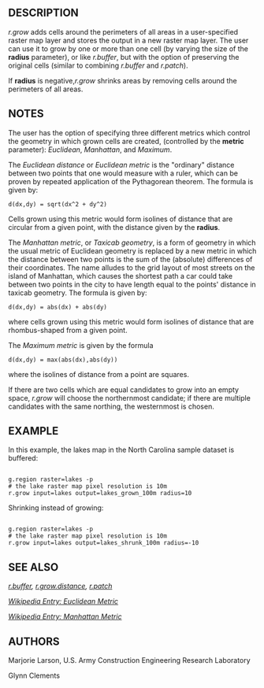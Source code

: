 
## DESCRIPTION

*r.grow* adds cells around the perimeters of all areas
in a user-specified raster map layer and stores the output in
a new raster map layer. The user can use it to grow by one or
more than one cell (by varying the size of the **radius**
parameter), or like *r.buffer*, but with the
option of preserving the original cells (similar to combining
*r.buffer* and *r.patch*).

If **radius** is negative,*r.grow* shrinks areas by removing
cells around the perimeters of all areas.

## NOTES

The user has the option of specifying three different metrics which
control the geometry in which grown cells are created, (controlled by
the **metric** parameter): *Euclidean*, *Manhattan*, and
*Maximum*.

The *Euclidean distance* or *Euclidean metric* is the "ordinary" distance
between two points that one would measure with a ruler, which can be
proven by repeated application of the Pythagorean theorem.
The formula is given by:

```
d(dx,dy) = sqrt(dx^2 + dy^2)
```

Cells grown using this metric would form isolines of distance that are
circular from a given point, with the distance given by the **radius**.

The *Manhattan metric*, or *Taxicab geometry*, is a form of geometry in
which the usual metric of Euclidean geometry is replaced by a new
metric in which the distance between two points is the sum of the (absolute)
differences of their coordinates. The name alludes to the grid layout of
most streets on the island of Manhattan, which causes the shortest path a
car could take between two points in the city to have length equal to the
points' distance in taxicab geometry.
The formula is given by:

```
d(dx,dy) = abs(dx) + abs(dy)
```

where cells grown using this metric would form isolines of distance that are
rhombus-shaped from a given point.

The *Maximum metric* is given by the formula

```
d(dx,dy) = max(abs(dx),abs(dy))
```

where the isolines of distance from a point are squares.

If there are two cells which are equal candidates to grow into an empty space,
*r.grow* will choose the northernmost candidate; if there are multiple
candidates with the same northing, the westernmost is chosen.

## EXAMPLE

In this example, the lakes map in the
North Carolina sample dataset is buffered:

```

g.region raster=lakes -p
# the lake raster map pixel resolution is 10m
r.grow input=lakes output=lakes_grown_100m radius=10

```

Shrinking instead of growing:

```

g.region raster=lakes -p
# the lake raster map pixel resolution is 10m
r.grow input=lakes output=lakes_shrunk_100m radius=-10

```

## SEE ALSO

*[r.buffer](r.buffer.html),
[r.grow.distance](r.grow.distance.html),
[r.patch](r.patch.html)*

*[Wikipedia Entry: Euclidean Metric](https://en.wikipedia.org/wiki/Euclidean_metric)*

*[Wikipedia Entry: Manhattan Metric](https://en.wikipedia.org/wiki/Manhattan_metric)*

## AUTHORS

Marjorie Larson,
U.S. Army Construction Engineering Research Laboratory

Glynn Clements
